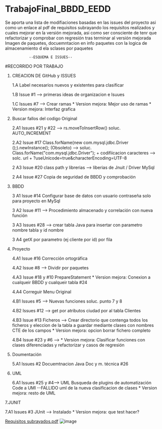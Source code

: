 # TrabajoFinal_BBDD_EEDD
Se aporta una lista de modifiaciones basadas en las issues del proyecto asi como un enlace al pdf de requisitos subrayando los requisitos realizados y cuales mejorar en la versión mejorada, asi como ser consciente de tenr que refactorizar y comprobar con regresión tras terminar al versión mejorada
Imagen de paquetes, docuemntacion en info paquetes con la logica de almacenamiento d ela sclases por paquetes

               --ESQUEMA E ISSUES--
#RECORRIDO POR TRABAJO 
1. CREACION DE GitHub y ISSUES


     1.A Label necesarios nuevos y existentes para clasificar 
  
     1.B Issue #1 --> primeras ideas de organizacion e Isuues 
  
     1.C Issues #7 --> Crear ramas
                * Version mejora: Mejor uso de ramas 
                * Version mejora: Interfaz grafica 
                
2. Buscar fallos del codigo Original
 
    2.A1 Issues #21 y #22  -->  rs.moveToInsertRow()  soluc. AUTO_INCREMENT
    
    2.A2 Issue #17 Class.forName(new com.mysql.jdbc.Driver ();).newInstance(); (Obsoleto) --> soluc. Class.forName("com.mysql.jdbc.Driver"); +
                   codifiicacion caracteres --> solc. url + ?useUnicode=true&characterEncoding=UTF-8
                   
    2 A3 Issue #20  class path y librerias  --> liberias de Jnuit / Driver MySql
    
    2 A4 Issue #27 Copia de seguridad de BBDD y comprobación 
  
 3. BBDD
 
    3 A1 Issue #14 Configurar base de datos con usuario contraseña solo para proyecto en MySql  
    
    3 A2  Issue #11 --> Procedimiento almacenado y correlación con nueva función
    
    3 A3 Issues #28 --> crear tabla Java para insertar con parametro nombre tabla y id nombre
    
    3 A4 getX por parametro (ej cliente por id) por fila
   
 4. Proyecto

    4.A1  Issue #16 Corrección ortográfica
    
    4.A2  Issue #8 --> Dividir por paquetes
   
    4.A3  Issue #18 y #10 PrepareStatement
                  * Version mejora: Conexion a cualqueir BBDD y cualqueir tabla  #24
                  
    4.A4 Correguir Menu Original 
                  
    4.B1  Issues #5 --> Nuevas funciones soluc. punto 7 y 8  
    
    4.B2 Issues #12 --> get por atributos ciudad por al tabla Clientes
    
    4.B3 Issue #13 Ficheros --> Crear directorio que contenga todos los ficheros y eleccion de la tabla a guardar mediante clases con nombres CTE de los campos 
                          * Version mejora: opcion borrar fichero completo
  
    4.B4 Issue #23 y #6 -->  * Version mejora: Clasificar funciones con clases diferenciadas y refactorizar y casos de regresión 
  
 5. Doumentación

    5.A1 Issues #2 Docuemtnacion Java Doc y m. técnica #26
 
 6. UML

    6.A1 Issues #25 y #4--> UML Busqueda de plugins de automatización Code a UMl --FALLIDO
                            uml de la nueva clasificacion de clases
                            * Version mejora: resto de UML
                     
 7.JUNIT
 
   7.A1 Issues #3 JUnit --> Instalado 
                  * Version mejora: que test hacer?
  
  [Requisitos subrayados.pdf](https://github.com/amaliatorre/TrabajoFinal_BBDD_EEDD/files/8793792/Requisitos.subrayados.pdf)
![image](https://user-images.githubusercontent.com/96339669/170881301-72167b44-dcd9-406f-8b76-67ff9c63f268.png)

